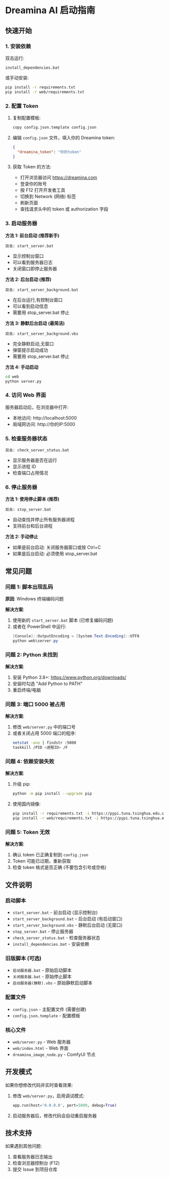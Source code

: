 # Dreamina AI 启动指南

## 快速开始

### 1. 安装依赖

双击运行:
```
install_dependencies.bat
```

或手动安装:
```bash
pip install -r requirements.txt
pip install -r web/requirements.txt
```

### 2. 配置 Token

1. 复制配置模板:
   ```bash
   copy config.json.template config.json
   ```

2. 编辑 `config.json` 文件，填入你的 Dreamina token:
   ```json
   {
     "dreamina_token": "你的token"
   }
   ```

3. 获取 Token 的方法:
   - 打开浏览器访问 https://dreamina.com
   - 登录你的账号
   - 按 F12 打开开发者工具
   - 切换到 Network (网络) 标签
   - 刷新页面
   - 查找请求头中的 token 或 authorization 字段

### 3. 启动服务器

**方法 1: 前台启动 (推荐新手)**
```
双击: start_server.bat
```
- 显示控制台窗口
- 可以看到服务器日志
- 关闭窗口即停止服务器

**方法 2: 后台启动 (推荐)**
```
双击: start_server_background.bat
```
- 在后台运行,有控制台窗口
- 可以看到启动信息
- 需要用 stop_server.bat 停止

**方法 3: 静默后台启动 (最简洁)**
```
双击: start_server_background.vbs
```
- 完全静默启动,无窗口
- 弹窗提示启动成功
- 需要用 stop_server.bat 停止

**方法 4: 手动启动**
```bash
cd web
python server.py
```

### 4. 访问 Web 界面

服务器启动后，在浏览器中打开:
- 本地访问: http://localhost:5000
- 局域网访问: http://你的IP:5000

### 5. 检查服务器状态

```
双击: check_server_status.bat
```
- 显示服务器是否在运行
- 显示进程 ID
- 检查端口占用情况

### 6. 停止服务器

**方法 1: 使用停止脚本 (推荐)**
```
双击: stop_server.bat
```
- 自动查找并停止所有服务器进程
- 支持前台和后台进程

**方法 2: 手动停止**
- 如果是前台启动: 关闭服务器窗口或按 Ctrl+C
- 如果是后台启动: 必须使用 stop_server.bat

## 常见问题

### 问题 1: 脚本出现乱码

**原因**: Windows 终端编码问题

**解决方案**:
1. 使用新的 `start_server.bat` 脚本 (已修复编码问题)
2. 或者在 PowerShell 中运行:
   ```powershell
   [Console]::OutputEncoding = [System.Text.Encoding]::UTF8
   python web\server.py
   ```

### 问题 2: Python 未找到

**解决方案**:
1. 安装 Python 3.8+: https://www.python.org/downloads/
2. 安装时勾选 "Add Python to PATH"
3. 重启终端/电脑

### 问题 3: 端口 5000 被占用

**解决方案**:
1. 修改 `web/server.py` 中的端口号
2. 或者关闭占用 5000 端口的程序:
   ```bash
   netstat -ano | findstr :5000
   taskkill /PID <进程ID> /F
   ```

### 问题 4: 依赖安装失败

**解决方案**:
1. 升级 pip:
   ```bash
   python -m pip install --upgrade pip
   ```
2. 使用国内镜像:
   ```bash
   pip install -r requirements.txt -i https://pypi.tuna.tsinghua.edu.cn/simple
   pip install -r web/requirements.txt -i https://pypi.tuna.tsinghua.edu.cn/simple
   ```

### 问题 5: Token 无效

**解决方案**:
1. 确认 token 已正确复制到 `config.json`
2. Token 可能已过期，重新获取
3. 检查 token 格式是否正确 (不要包含引号或空格)

## 文件说明

### 启动脚本
- `start_server.bat` - 前台启动 (显示控制台)
- `start_server_background.bat` - 后台启动 (有启动窗口)
- `start_server_background.vbs` - 静默后台启动 (无窗口)
- `stop_server.bat` - 停止服务器
- `check_server_status.bat` - 检查服务器状态
- `install_dependencies.bat` - 安装依赖

### 旧版脚本 (可选)
- `启动服务器.bat` - 原始启动脚本
- `关闭服务器.bat` - 原始停止脚本
- `启动服务器(静默).vbs` - 原始静默启动脚本

### 配置文件
- `config.json` - 主配置文件 (需要创建)
- `config.json.template` - 配置模板

### 核心文件
- `web/server.py` - Web 服务器
- `web/index.html` - Web 界面
- `dreamina_image_node.py` - ComfyUI 节点

## 开发模式

如果你想修改代码并实时查看效果:

1. 修改 `web/server.py`，启用调试模式:
   ```python
   app.run(host='0.0.0.0', port=5000, debug=True)
   ```

2. 启动服务器后，修改代码会自动重启服务器

## 技术支持

如果遇到其他问题:
1. 查看服务器日志输出
2. 检查浏览器控制台 (F12)
3. 提交 Issue 到项目仓库

